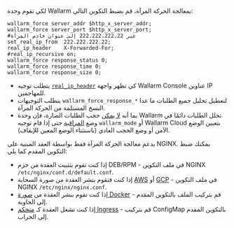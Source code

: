 لكي تقوم وحدة Wallarm بمعالجة الحركة المرآة، قم بضبط التكوين التالي:

```
wallarm_force server_addr $http_x_server_addr;
wallarm_force server_port $http_x_server_port;
#غير 222.222.222.22 إلى عنوان خادم المرآة
set_real_ip_from  222.222.222.22;
real_ip_header    X-Forwarded-For;
#real_ip_recursive on;
wallarm_force response_status 0;
wallarm_force response_time 0;
wallarm_force response_size 0;
```

* يتطلب توجيه [`real_ip_header`](../../using-proxy-or-balancer-en.md) كي تظهر واجهة Wallarm Console عناوين IP للمهاجمين.
* يتطلب التوجيهات `wallarm_force_response_*` لتعطيل تحليل جميع الطلبات ما عدا النسخ المستلمة من الحركة المرآة.
* بما أنه [لا يمكن](overview.md#limitations-of-mirrored-traffic-filtration) حجب الطلبات الضارة، فإن وحدة Wallarm تحلل الطلبات دائمًا في وضع [المراقبة](../../configure-wallarm-mode.md) حتى إذا قام توجيه `wallarm_mode` أو Wallarm Cloud بتعيين الوضع الآمن أو وضع الحجب العادي (باستثناء الوضع المعين للإيقاف).

يدعم معالجة الحركة المرآة فقط بواسطة العقد المبنية على NGINX. يمكنك ضبط التكوين المقدم كما يلي:

* إذا كنت تقوم بتثبيت العقدة من حزم DEB/RPM - في ملف التكوين NGINX `/etc/nginx/conf.d/default.conf`.
* إذا كنت فتقوم بنشر العقدة من صورة السحابة [AWS](../../installation-ami-en.md) أو [GCP](../../installation-gcp-en.md) - في ملف التكوين NGINX `/etc/nginx/nginx.conf`.
* إذا كنت تقوم بنشر العقدة من [صورة Docker](../../installation-docker-en.md) - قم بتركيب الملف بالتكوين المقدم إلى الحاوية.
* إذا كنت تشغل العقدة كـ [متحكم Ingress](../../installation-kubernetes-en.md) - قم بتركيب ConfigMap بالتكوين المقدم إلى الجراب.